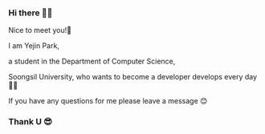 ### Hi there 🙋‍♀️

Nice to meet you!🤝 

I am Yejin Park,

a student in the Department of Computer Science,

Soongsil University, who wants to become a developer develops every day 👩‍💻

If you have any questions for me please leave a message 😊

### Thank U 😎
